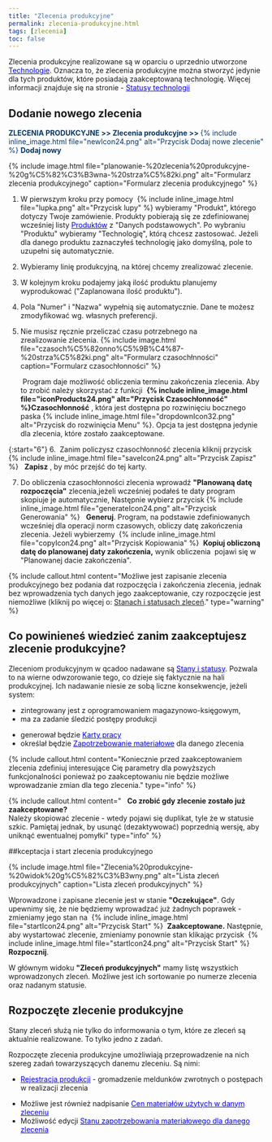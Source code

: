 ```yaml
---
title: "Zlecenia produkcyjne"
permalink: zlecenia-produkcyjne.html 
tags: [zlecenia]
toc: false
---
```

 Zlecenia produkcyjne realizowane są w oparciu o uprzednio utworzone [<font color="#0000ff">Technologie</font>](/technologie-szczegoly). Oznacza to, że zlecenia produkcyjne można stworzyć jedynie dla tych produktów, które posiadają zaakceptowaną technologię. Więcej informacji znajduje się na stronie  -&nbsp;[<font color="#0000ff">Statusy technologii</font>](/statusy-technologii)
  
## Dodanie nowego zlecenia  

<font color="#073763"><b>ZLECENIA PRODUKCYJNE &gt;&gt; Zlecenia produkcyjne &gt;&gt; </b>{% include inline_image.html file="newIcon24.png" alt="Przycisk Dodaj nowe zlecenie" %} <b>Dodaj nowy</b></font>

{% include image.html file="planowanie-%20zlecenia%20produkcyjne-%20g%C5%82%C3%B3wna-%20strza%C5%82ki.png" alt="Formularz zlecenia produkcyjnego" caption="Formularz zlecenia produkcyjnego" %}

1. W pierwszym kroku przy pomocy&nbsp; {% include inline_image.html file="lupka.png" alt="Przycisk lupy" %}&nbsp;wybieramy "Produkt", którego dotyczy Twoje zamówienie. Produkty pobierają się ze zdefiniowanej wcześniej listy [<font color="#0000ff">Produktów</font>](/produkty)&nbsp;z "Danych podstawowych". Po wybraniu "Produktu" wybieramy "Technologię", którą chcesz zastosować. Jeżeli dla danego produktu zaznaczyłeś technologię jako domyślną, pole to uzupełni się automatycznie.  
  
2. Wybieramy linię produkcyjną, na której chcemy zrealizować zlecenie.  
  
3. W kolejnym kroku podajemy jaką ilość produktu planujemy wyprodukować ("Zaplanowana ilość produktu").  
  
4. Pola&nbsp;"Numer"&nbsp;i&nbsp;"Nazwa"&nbsp;wypełnią się automatycznie. Dane te możesz zmodyfikować wg. własnych preferencji.  
  
5. Nie musisz ręcznie przeliczać czasu potrzebnego na zrealizowanie&nbsp;zlecenia. 
{% include image.html file="czasoch%C5%82onno%C5%9B%C4%87-%20strza%C5%82ki.png" alt="Formularz czasochłnności" caption="Formularz czasochłonności" %}
    
    &nbsp;Program daje możliwość obliczenia terminu zakończenia zlecenia. Aby to zrobić należy skorzystać z funkcji&nbsp; **{% include inline_image.html file="iconProducts24.png" alt="Przycisk Czasochłonność" %}Czasochłonność**&nbsp;, która jest dostępna po rozwinięciu bocznego paska {% include inline_image.html file="dropdownIcon32.png" alt="Przycisk do rozwinięcia Menu" %}. Opcja ta jest dostępna jedynie dla zlecenia, które&nbsp;zostało zaakceptowane.&nbsp;  

 {:start="6"} 
6. &nbsp;Zanim policzysz czasochłonność zlecenia kliknij przycisk&nbsp; {% include inline_image.html file="saveIcon24.png" alt="Przycisk Zapisz" %} &nbsp; **Zapisz** , by móc przejść do tej karty.  
  
7. Do obliczenia czasochłonności zlecenia wprowadź **"Planowaną datę rozpoczęcia"** zlecenia,jeżeli wcześniej podałeś te daty program skopiuje je automatycznie, Następnie wybierz przycisk&nbsp;{% include inline_image.html file="generateIcon24.png" alt="Przycisk Generowania" %} &nbsp; **Generuj**. Program, na podstawie zdefiniowanych wcześniej dla operacji norm czasowych, obliczy datę zakończenia zlecenia. Jeżeli wybierzemy&nbsp; {% include inline_image.html file="copyIcon24.png" alt="Przycisk Kopiowania" %}&nbsp; **Kopiuj obliczoną datę do planowanej daty zakończenia,** wynik obliczenia &nbsp;pojawi się w "Planowanej dacie zakończenia". &nbsp;

  {% include callout.html content="Możliwe jest zapisanie zlecenia produkcyjnego bez podania dat rozpoczęcia i zakończenia zlecenia, jednak bez wprowadzenia tych danych jego zaakceptowanie, czy rozpoczęcie jest niemożliwe (kliknij po więcej o:&nbsp;[Stanach i statusach zleceń](/stany-i-statusy-zlecen)." type="warning" %} 


## Co powinieneś wiedzieć zanim zaakceptujesz zlecenie produkcyjne?
  

Zleceniom produkcyjnym w qcadoo nadawane są [<font color="#0000ff">Stany i statusy</font>](/stany-i-statusy-zlecen). Pozwala to na wierne odwzorowanie tego, co dzieje się faktycznie na hali produkcyjnej. Ich nadawanie niesie ze sobą liczne konsekwencje, jeżeli system:  

- zintegrowany jest z oprogramowaniem magazynowo-księgowym,
- ma za zadanie śledzić postępy produkcji
<!--- zbierał będzie dane o wynikach [<font color="#0000ff">Kontroli jakości</font>](/kontrola-jakosci)-->
- generował będzie [<font color="#0000ff">Karty pracy</font>](/karty-pracy)
- określał będzie [<font color="#0000ff">Zapotrzebowanie materiałowe</font>](/zapotrzebowanie-materialowe)&nbsp;dla danego zlecenia
<!--- śledził będzie <font color="#0000ff"><a href="/genealogia">Genealogię</a></font>-->

  {% include callout.html content="Koniecznie przed zaakceptowaniem zlecenia zdefiniuj interesujące Cię parametry dla powyższych funkcjonalności ponieważ po zaakceptowaniu nie będzie możliwe wprowadzanie zmian dla tego zlecenia." type="info" %} 

  {% include callout.html content="
  &nbsp; **Co zrobić gdy zlecenie zostało już zaakceptowane?&nbsp;** <br>
  Należy skopiować zlecenie - wtedy pojawi się duplikat, tyle że w statusie szkic. Pamiętaj jednak, by usunąć (dezaktywować) poprzednią wersję, aby uniknąć ewentualnej pomyłki" type="info" %} 

##kceptacja i start zlecenia produkcyjnego

{% include image.html file="Zlecenia%20produkcyjne-%20widok%20g%C5%82%C3%B3wny.png" alt="Lista zleceń produkcyjnych" caption="Lista zleceń produkcyjnych" %}
  

Wprowadzone i zapisane zlecenie jest w stanie **"Oczekujące"**. Gdy upewnimy się, że nie będziemy wprowadzać już żadnych poprawek - zmieniamy jego stan na&nbsp; {% include inline_image.html file="startIcon24.png" alt="Przycisk Start" %}&nbsp; **Zaakceptowane.** Następnie, aby wystartować zlecenie, zmieniamy ponownie stan klikając przycisk&nbsp; {% include inline_image.html file="startIcon24.png" alt="Przycisk Start" %} &nbsp; **Rozpocznij**.&nbsp;

W głównym widoku **"Zleceń produkcyjnych"** mamy listę wszystkich wprowadzonych zleceń. Możliwe jest ich sortowanie po numerze zlecenia oraz nadanym statusie.&nbsp;

## Rozpoczęte zlecenie produkcyjne

 Stany zleceń służą nie tylko do informowania o tym, które ze zleceń są aktualnie realizowane. To tylko jedno z zadań.

Rozpoczęte zlecenia produkcyjne umożliwiają przeprowadzenie na nich szereg zadań towarzyszących danemu zleceniu. Są nimi:

- [<font color="#0000ff">Rejestracja produkcji</font>](/rejestracja)&nbsp;- gromadzenie meldunków zwrotnych o postępach w realizacji zlecenia
<!-- - Rejestracja przebiegu [<font color="#0000ff">Kontroli jakości</font>](/kontrola-jakosci)
- Śledzenie [<font color="#0000ff">Genealogii</font>](/genealogia) -->
- Możliwe jest również nadpisanie [<font color="#0000ff">Cen materiałów użytych w danym zleceniu</font>](/ceny-materialow-dla-zlecenia)
- Możliwość edycji [<font color="#0000ff">Stanu zapotrzebowania materiałowego dla danego zlecenia</font>](/zmiana-stanu-zapotrzebowania)


